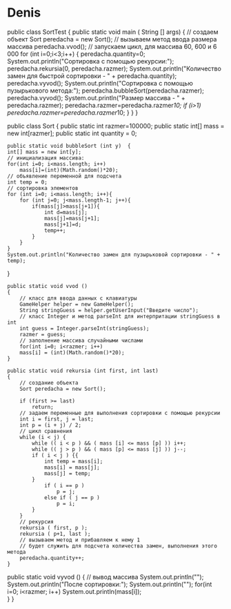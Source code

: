 Denis
=====
public class SortTest {
	public static void main ( String [] args)
	{
		// создаем объект
		Sort peredacha = new Sort();
		// вызываем метод ввода размера массива
		peredacha.vvod();
		// запускаем цикл, для массива 60, 600 и 6 000
		for (int i=0;i<3;i++)
		{
		peredacha.quantity=0;
		System.out.println("Сортировка с помощью рекурсии:");
		peredacha.rekursia(0, peredacha.razmer);
		System.out.println("Количество замен для быстрой сортировки - " + peredacha.quantity);
		peredacha.vyvod();
		System.out.println("Сортировка с помощью пузырькового метода:");
		peredacha.bubbleSort(peredacha.razmer);
		peredacha.vyvod();
		System.out.println("Размер массива - " + peredacha.razmer);
		peredacha.razmer=peredacha.razmer*10;
		if (i>1)
			peredacha.razmer=peredacha.razmer*10;
		}
	}
}


public class Sort { 
	public static int razmer=100000;
	public static int[] mass = new int[razmer];
	public static int quantity = 0;
    
	public static void bubbleSort (int y)  {
	int[] mass = new int[y];
	// инициализация массива:
	for(int i=0; i<mass.length; i++)
		mass[i]=(int)(Math.random()*20);	
	// объявление переменной для подсчета
	int temp = 0;
	// сортировка элементов
	for (int i=0; i<mass.length; i++){
        for (int j=0; j<mass.length-1; j++){
            if(mass[j]>mass[j+1]){
            	int d=mass[j];
                mass[j]=mass[j+1];
                mass[j+1]=d;
                temp++;
            }
        }
    }
	System.out.println("Количество замен для пузырьковой сортировки - " + temp);
}
	
	public static void vvod ()
	{
		// класс для ввода данных с клавиатуры
		GameHelper helper = new GameHelper(); 
		String stringGuess = helper.getUserInput("Введите число"); 
		// класс Integer и метод parseInt для интерпритации stringGuess в int
		int guess = Integer.parseInt(stringGuess); 
		razmer = guess;
		// заполнение массива случайными числами
		for(int i=0; i<razmer; i++)
		mass[i] = (int)(Math.random()*20);	
	}
		
	public static void rekursia (int first, int last)
	{
		// создание объекта
		Sort peredacha = new Sort();
		
		if (first >= last)
 	 	 	return;
		// задаем переменные для выполнения сортировки с помощью рекурсии
 	 	int i = first, j = last;
 	 	int p = (i + j) / 2;
 	 	// цикл сравнения
 	 	while (i < j) {
 	 	 	while (( i < p ) && ( mass [i] <= mass [p] )) i++;
 	 	 	while (( j > p ) && ( mass [p] <= mass [j] )) j--;
 	 	 	if ( i < j ) {{
 	 	 		int temp = mass[i];
 	 	 		mass[i] = mass[j];
 	 	 		mass[j] = temp;
 	 	 	}
 	 	 	 	if ( i == p )
 	 	 	 	 	p = j;
 	 	 	 	else if ( j == p )
 	 	 	 	 	p = i;
 	 	 	}
 	 	}
 	 	// рекурсия
 	 	rekursia ( first, p );
 	 	rekursia ( p+1, last );	
 	 	// вызываем метод и прибавляем к нему 1
 	 	// будет служить для подсчета количества замен, выполнения этого метода
 	 	peredacha.quantity++; 	
	}	

public static void vyvod ()
	{
	// вывод массива
		System.out.println("");
		System.out.println("После сортировки:");
		System.out.println("");
		for(int i=0; i<razmer; i++)
		System.out.println(mass[i]);	
	}
}




